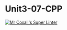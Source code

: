 # Unit3-07-CPP
[![Mr Coxall's Super Linter](https://github.com/ICS3U-C-Programming-YomaO/Unit3-07-CPP/workflows/Mr%20Coxall's%20Super%20Linter/badge.svg)](https://github.com/ICS3U-C-Programming-YomaO/Unit3-07-CPP/actions/)
